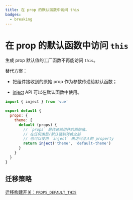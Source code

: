 ```yaml
---
title: 在 prop 的默认函数中访问 this
badges:
  - breaking
---
```


# 在 prop 的默认函数中访问 `this` <MigrationBadges :badges="$frontmatter.badges" />

生成 prop 默认值的工厂函数不再能访问 `this`。

替代方案：

- 把组件接收到的原始 prop 作为参数传递给默认函数；

- [inject](../composition-api-provide-inject.md) API 可以在默认函数中使用。

```js
import { inject } from 'vue'

export default {
  props: {
    theme: {
      default (props) {
        // `props` 是传递给组件的原始值。
        // 在任何类型/默认强制转换之前
        // 也可以使用 `inject` 来访问注入的 property
        return inject('theme', 'default-theme')
      }
    }
  }
}
```

## 迁移策略

[迁移构建开关：`PROPS_DEFAULT_THIS`](migration-build.html#兼容性配置)
